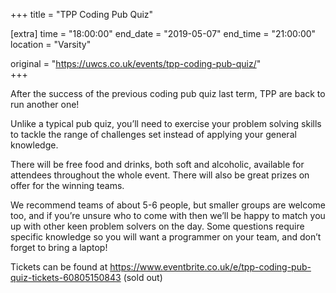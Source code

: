 +++
title = "TPP Coding Pub Quiz"

[extra]
time = "18:00:00"
end_date = "2019-05-07"
end_time = "21:00:00"
location = "Varsity"

original = "https://uwcs.co.uk/events/tpp-coding-pub-quiz/"    
+++

After the success of the previous coding pub quiz last term, TPP are back to run another one\!

Unlike a typical pub quiz, you’ll need to exercise your problem solving skills to tackle the range of challenges set instead of applying your general knowledge.

There will be free food and drinks, both soft and alcoholic, available for attendees throughout the whole event. There will also be great prizes on offer for the winning teams.

We recommend teams of about 5-6 people, but smaller groups are welcome too, and if you’re unsure who to come with then we’ll be happy to match you up with other keen problem solvers on the day. Some questions require specific knowledge so you will want a programmer on your team, and don’t forget to bring a laptop\!

  

Tickets can be found at <https://www.eventbrite.co.uk/e/tpp-coding-pub-quiz-tickets-60805150843> (sold out)

